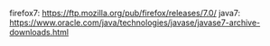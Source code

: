 firefox7: https://ftp.mozilla.org/pub/firefox/releases/7.0/
java7: https://www.oracle.com/java/technologies/javase/javase7-archive-downloads.html
